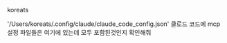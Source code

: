 koreats

'/Users/koreats/.config/claude/claude_code_config.json' 클로드 코드에 mcp 설정 파일들은 여기에 있는데 모두 포함된것인지 확인해줘
